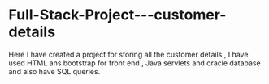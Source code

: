 # Full-Stack-Project---customer-details
Here I have created a project for storing all the customer details , I have used HTML ans bootstrap for front end , Java servlets and oracle database and also have SQL queries.
